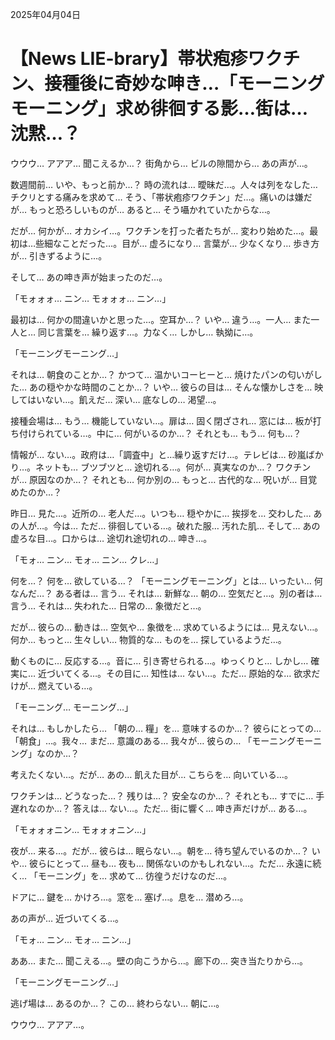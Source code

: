 2025年04月04日

# 【News LIE-brary】帯状疱疹ワクチン、接種後に奇妙な呻き…「モーニングモーニング」求め徘徊する影…街は…沈黙…？

ウウウ… アアア… 聞こえるか…？ 街角から… ビルの隙間から… あの声が…。

数週間前… いや、もっと前か…？ 時の流れは… 曖昧だ…。人々は列をなした… チクリとする痛みを求めて… そう、「帯状疱疹ワクチン」だ…。痛いのは嫌だが… もっと恐ろしいものが… あると… そう囁かれていたからな…。

だが… 何かが… オカシイ…。ワクチンを打った者たちが… 変わり始めた…。最初は…些細なことだった…。目が… 虚ろになり… 言葉が… 少なくなり… 歩き方が… 引きずるように…。

そして… あの呻き声が始まったのだ…。

「モォォォ… ニン… モォォォ… ニン…」

最初は… 何かの間違いかと思った…。空耳か…？ いや… 違う…。一人… また一人と… 同じ言葉を… 繰り返す…。力なく… しかし… 執拗に…。

「モーニングモーニング…」

それは… 朝食のことか…？ かつて… 温かいコーヒーと… 焼けたパンの匂いがした… あの穏やかな時間のことか…？ いや… 彼らの目は… そんな懐かしさを… 映してはいない…。飢えだ… 深い… 底なしの… 渇望…。

接種会場は… もう… 機能していない…。扉は… 固く閉ざされ… 窓には… 板が打ち付けられている…。中に… 何がいるのか…？ それとも… もう… 何も…？

情報が… ない…。政府は…「調査中」と…繰り返すだけ…。テレビは… 砂嵐ばかり…。ネットも… ブツブツと… 途切れる…。何が… 真実なのか…？ ワクチンが… 原因なのか…？ それとも… 何か別の… もっと… 古代的な… 呪いが… 目覚めたのか…？

昨日… 見た…。近所の… 老人だ…。いつも… 穏やかに… 挨拶を… 交わした… あの人が…。今は… ただ… 徘徊している…。破れた服… 汚れた肌… そして… あの虚ろな目…。口からは… 途切れ途切れの… 呻き…。

「モォ… ニン… モォ… ニン… クレ…」

何を…？ 何を… 欲している…？ 「モーニングモーニング」とは… いったい… 何なんだ…？ ある者は… 言う… それは… 新鮮な… 朝の… 空気だと…。別の者は… 言う… それは… 失われた… 日常の… 象徴だと…。

だが… 彼らの… 動きは… 空気や… 象徴を… 求めているようには… 見えない…。何か… もっと… 生々しい… 物質的な… ものを… 探しているようだ…。

動くものに… 反応する…。音に… 引き寄せられる…。ゆっくりと… しかし… 確実に… 近づいてくる…。その目に… 知性は… ない…。ただ… 原始的な… 欲求だけが… 燃えている…。

「モーニング… モーニング…」

それは… もしかしたら… 「朝の… 糧」を… 意味するのか…？ 彼らにとっての… 「朝食」…。我々… まだ… 意識のある… 我々が… 彼らの… 「モーニングモーニング」なのか…？

考えたくない…。だが… あの… 飢えた目が… こちらを… 向いている…。

ワクチンは… どうなった…？ 残りは…？ 安全なのか…？ それとも… すでに… 手遅れなのか…？ 答えは… ない…。ただ… 街に響く… 呻き声だけが… ある…。

「モォォォニン… モォォォニン…」

夜が… 来る…。だが… 彼らは… 眠らない…。朝を… 待ち望んでいるのか…？ いや… 彼らにとって… 昼も… 夜も… 関係ないのかもしれない…。ただ… 永遠に続く… 「モーニング」を… 求めて… 彷徨うだけなのだ…。

ドアに… 鍵を… かけろ…。窓を… 塞げ…。息を… 潜めろ…。

あの声が… 近づいてくる…。

「モォ… ニン… モォ… ニン…」

ああ… また… 聞こえる…。壁の向こうから…。廊下の… 突き当たりから…。

「モーニングモーニング…」

逃げ場は… あるのか…？ この… 終わらない… 朝に…。

ウウウ… アアア…。